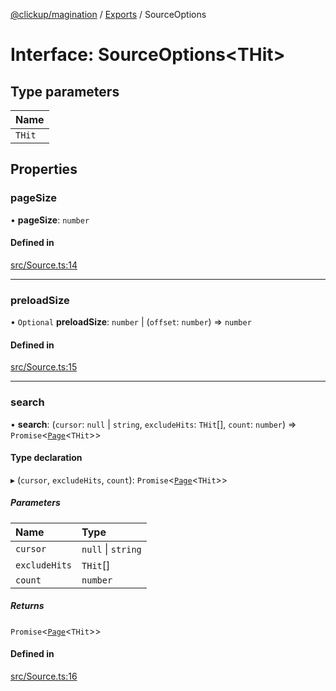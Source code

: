[@clickup/magination](../README.md) / [Exports](../modules.md) / SourceOptions

# Interface: SourceOptions\<THit\>

## Type parameters

| Name |
| :------ |
| `THit` |

## Properties

### pageSize

• **pageSize**: `number`

#### Defined in

[src/Source.ts:14](https://github.com/clickup/magination/blob/master/src/Source.ts#L14)

___

### preloadSize

• `Optional` **preloadSize**: `number` \| (`offset`: `number`) => `number`

#### Defined in

[src/Source.ts:15](https://github.com/clickup/magination/blob/master/src/Source.ts#L15)

___

### search

• **search**: (`cursor`: ``null`` \| `string`, `excludeHits`: `THit`[], `count`: `number`) => `Promise`\<[`Page`](Page.md)\<`THit`\>\>

#### Type declaration

▸ (`cursor`, `excludeHits`, `count`): `Promise`\<[`Page`](Page.md)\<`THit`\>\>

##### Parameters

| Name | Type |
| :------ | :------ |
| `cursor` | ``null`` \| `string` |
| `excludeHits` | `THit`[] |
| `count` | `number` |

##### Returns

`Promise`\<[`Page`](Page.md)\<`THit`\>\>

#### Defined in

[src/Source.ts:16](https://github.com/clickup/magination/blob/master/src/Source.ts#L16)

